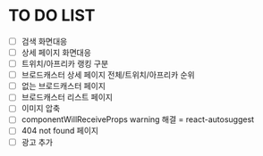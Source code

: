 # TO DO LIST

- [ ] 검색 화면대응
- [ ] 상세 페이지 화면대응
- [ ] 트위치/아프리카 랭킹 구분
- [ ] 브로드캐스터 상세 페이지 전체/트위치/아프리카 순위
- [ ] 없는 브로드캐스터 페이지
- [ ] 브로드캐스터 리스트 페이지
- [ ] 이미지 압축
- [ ] componentWillReceiveProps warning 해결 = react-autosuggest
- [ ] 404 not found 페이지
- [ ] 광고 추가